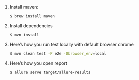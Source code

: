 
1. Install maven:

    ```sh
    $ brew install maven
    ```

2. Install dependencies

    ```sh
    $ mvn install
    ```

3. Here’s how you run test locally with default browser chrome

    ```sh
    $ mvn clean test -P e2e -Dbrowser_env=local
    ```
   
4. Here’s how you open report

    ```sh
    $ allure serve target/allure-results
    ```  